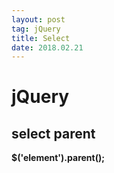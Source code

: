 ```yaml
---
layout: post
tag: jQuery
title: Select
date: 2018.02.21
---
```


# jQuery  
## select parent  
**$('element').parent();**  
